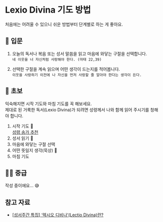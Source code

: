 # Lexio Divina 기도 방법

처음에는 어려울 수 있으니 쉬운 방법부터 단계별로 하는 게 좋아요.

## 🍼 입문

1. 오늘의 독서나 복음 또는 성서 말씀을 읽고 마음에 와닿는 구절을 선택합니다.\
   `네 이웃을 너 자신처럼 사랑해야 한다. (마태 22,39)`

2. 선택한 구절을 계속 읽으며 어떤 생각이 드는지를 적어봅니다.\
   `이웃을 사랑하기 이전에 나 자신을 먼저 사랑할 줄 알아야 한다는 생각이 든다.`

## 👶 초보

익숙해지면 시작 기도와 마침 기도를 꼭 해보세요.\
제대로 된 거룩한 독서(Lexio Divina)가 되려면 성령께서 나와 함께 읽어 주시기를 청해야 합니다.

1. 시작 기도 🙏\
   [성령 송가 추천](/blogs/pentecost-sunday-sequence)
2. 성서 읽기 📖
3. 마음에 와닿는 구절 선택
4. 어떤 뜻일지 생각(묵상) 🤔
5. 마침 기도

## 👨‍🎓 중급

작성 중이에요... 😅

## 참고 자료

- [[성서주간 특집] ‘렉시오 디비나’(Lectio Divina)란?](https://m.catholictimes.org/mobile/article_view.php?aid=139506)
